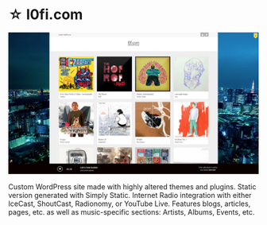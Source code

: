 # ☆ l0fi.com

![Screenshot](screenshot.png "Screenshot")

Custom WordPress site made with highly altered themes and plugins. Static version generated with Simply Static. Internet Radio integration with either IceCast, ShoutCast, Radionomy, or YouTube Live. Features blogs, articles, pages, etc. as well as music-specific sections: Artists, Albums, Events, etc.